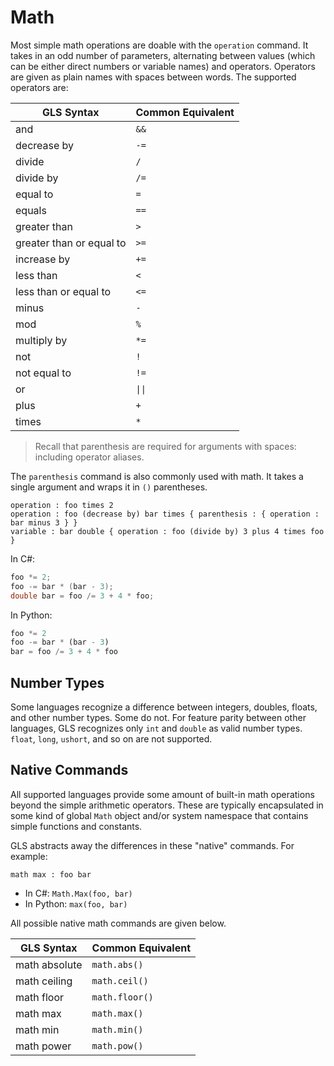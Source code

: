 # Math

Most simple math operations are doable with the `operation` command.
It takes in an odd number of parameters, alternating between values (which can be either direct numbers or variable names) and operators.
Operators are given as plain names with spaces between words.
The supported operators are:

<table>
    <thead>
        <th>GLS Syntax</th>
        <th>Common Equivalent</th>
    </thead>
    <tbody>
        <tr>
            <td>and</td>
            <td><code>&&</code></td>
        </tr>
        <tr>
            <td>decrease by</td>
            <td><code>-=</code></td>
        </tr>
        <tr>
            <td>divide</td>
            <td><code>&#47;</code></td>
        </tr>
        <tr>
            <td>divide by</td>
            <td><code>&#47;=</code></td>
        </tr>
        <tr>
            <td>equal to</td>
            <td><code>=</code></td>
        </tr>
        <tr>
            <td>equals</td>
            <td><code>==</code></td>
        </tr>
        <tr>
            <td>greater than</td>
            <td><code>&gt;</code></td>
        </tr>
        <tr>
            <td>greater than or equal to</td>
            <td><code>&gt;=</code></td>
        </tr>
        <tr>
            <td>increase by</td>
            <td><code>+=</code></td>
        </tr>
        <tr>
            <td>less than</td>
            <td><code>&lt;</code></td>
        </tr>
        <tr>
            <td>less than or equal to</td>
            <td><code>&lt;=</code></td>
        </tr>
        <tr>
            <td>minus</td>
            <td><code>-</code></td>
        </tr>
        <tr>
            <td>mod</td>
            <td><code>%</code></td>
        </tr>
        <tr>
            <td>multiply by</td>
            <td><code>*=</code></td>
        </tr>
        <tr>
            <td>not</td>
            <td><code>!</code></td>
        </tr>
        <tr>
            <td>not equal to</td>
            <td><code>!=</code></td>
        </tr>
        <tr>
            <td>or</td>
            <td><code>||</code></td>
        </tr>
        <tr>
            <td>plus</td>
            <td><code>+</code></td>
        </tr>
        <tr>
            <td>times</td>
            <td><code>*</code></td>
        </tr>
    </tbody>
</table>

> Recall that parenthesis are required for arguments with spaces: including operator aliases.

The `parenthesis` command is also commonly used with math.
It takes a single argument and wraps it in `()` parentheses.

```gls
operation : foo times 2
operation : foo (decrease by) bar times { parenthesis : { operation : bar minus 3 } }
variable : bar double { operation : foo (divide by) 3 plus 4 times foo }
```

In C#:

```csharp
foo *= 2;
foo -= bar * (bar - 3);
double bar = foo /= 3 + 4 * foo;
```

In Python:

```python
foo *= 2
foo -= bar * (bar - 3)
bar = foo /= 3 + 4 * foo
```

## Number Types

Some languages recognize a difference between integers, doubles, floats, and other number types.
Some do not.
For feature parity between other languages, GLS recognizes only `int` and `double` as valid number types.
`float`, `long`, `ushort`, and so on are not supported.

## Native Commands

All supported languages provide some amount of built-in math operations beyond the simple arithmetic operators.
These are typically encapsulated in some kind of global `Math` object and/or system namespace that contains simple functions and constants.

GLS abstracts away the differences in these "native" commands.
For example:

```gls
math max : foo bar
```

* In C#: `Math.Max(foo, bar)`
* In Python: `max(foo, bar)`

All possible native math commands are given below.

<table>
    <thead>
        <th>GLS Syntax</th>
        <th>Common Equivalent</th>
    </thead>
    <tbody>
        <tr>
            <td>math absolute</td>
            <td><code>math.abs()</code></td>
        </tr>
        <tr>
            <td>math ceiling</td>
            <td><code>math.ceil()</code></td>
        </tr>
        <tr>
            <td>math floor</td>
            <td><code>math.floor()</code></td>
        </tr>
        <tr>
            <td>math max</td>
            <td><code>math.max()</code></td>
        </tr>
        <tr>
            <td>math min</td>
            <td><code>math.min()</code></td>
        </tr>
        <tr>
            <td>math power</td>
            <td><code>math.pow()</code></td>
        </tr>
    </tbody>
</table>
